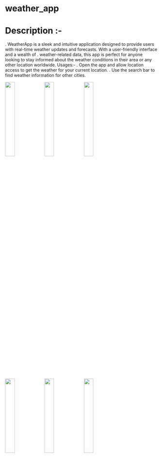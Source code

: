 # weather_app



# Description :-

. WeatherApp is a sleek and intuitive application designed to provide users with real-time weather updates and forecasts. With a user-friendly interface and a wealth of
. weather-related data, this app is perfect for anyone looking to stay informed about the weather conditions in their area or any other location worldwide. Usages:-
. Open the app and allow location access to get the weather for your current location.
. Use the search bar to find weather information for other cities.


<img src="https://github.com/user-attachments/assets/7c3f64f2-30bd-467e-8153-db89394fe05d" height=25% width=25%>
<img src="https://github.com/user-attachments/assets/dbed975d-9add-46d2-aa32-c9a82be303be" height=25% width=25%>
<img src="https://github.com/user-attachments/assets/baee4fb6-8511-4b2b-8476-f00c143c9436" height=25% width=25%>
<img src="https://github.com/user-attachments/assets/005596f4-2a91-41db-871a-f6463d1b4de4"height=25% width=25%>
<img src="https://github.com/user-attachments/assets/ceb0282a-ca05-4a95-a5d1-7eeeeec54b2d"height=25% width=25%>
<img src ="https://github.com/user-attachments/assets/6f8d977a-0a4d-4fdd-a2e7-a5007a518915"height=25% width=25%>

